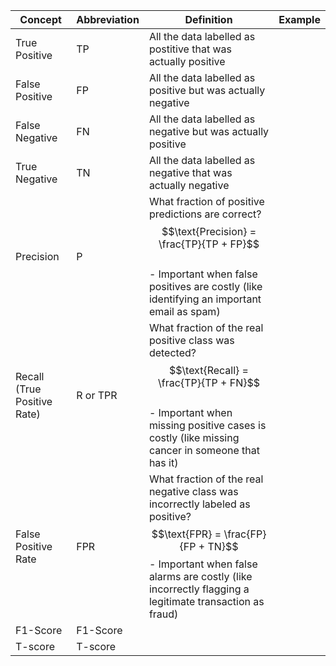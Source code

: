 
| Concept                     | Abbreviation | Definition                                                                                                                                                                                                               | Example |
| --------------------------- | ------------ | ------------------------------------------------------------------------------------------------------------------------------------------------------------------------------------------------------------------------ | ------- |
| True Positive               | TP           | All the data labelled as postitive that was actually positive                                                                                                                                                            |         |
| False Positive              | FP           | All the data labelled as positive but was actually negative                                                                                                                                                              |         |
| False Negative              | FN           | All the data labelled as negative but was actually positive                                                                                                                                                              |         |
| True Negative               | TN           | All the data labelled as negative that was actually negative                                                                                                                                                             |         |
| Precision                   | P            | What fraction of positive predictions are correct?<br>$$\text{Precision} = \frac{TP}{TP + FP}$$<br>- Important when false positives are costly (like identifying an important email as spam)                             |         |
| Recall (True Positive Rate) | R or TPR     | What fraction of the real positive class was detected?<br>$$\text{Recall} = \frac{TP}{TP + FN}$$<br>- Important when missing positive cases is costly (like missing cancer in someone that has it)                       |         |
| False Positive Rate         | FPR          | What fraction of the real negative class was incorrectly labeled as positive? $$\text{FPR} = \frac{FP}{FP + TN}$$ - Important when false alarms are costly (like incorrectly flagging a legitimate transaction as fraud) |         |
| F1-Score                    | F1-Score     |                                                                                                                                                                                                                          |         |
| T-score                     | T-score      |                                                                                                                                                                                                                          |         |
